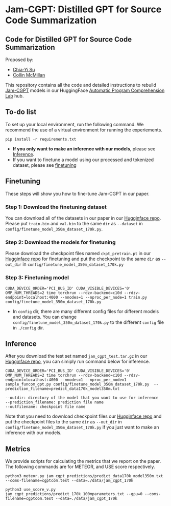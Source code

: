 # Jam-CGPT: Distilled GPT for Source Code Summarization

## Code for Distilled GPT for Source Code Summarization

Proposed by:
- [Chia-Yi Su](https://chiayisu.github.io/)
- [Collin McMillan](https://sdf.org/~cmc/)

This repository contains all the code and detailed instructions to rebuild [Jam-CGPT](https://huggingface.co/apcl/Jam-CGPT) models in our HuggingFace [Automatic Program Comprehension Lab](https://huggingface.co/apcl) hub.


## To-do list

To set up your local environment, run the following command. We recommend the use of a virtual environment for running the experiements.
```
pip install -r requirements.txt
``` 

- **If you only want to make an inference with our models**, please see [Inference](#inference).
- If you want to finetune a model using our processed and tokenized dataset, please see [finetuning](#finetuning)

## Finetuning 
These steps will show you how to fine-tune Jam-CGPT in our paper.

### Step 1: Download the finetuning dataset

You can download all of the datasets in our paper in our [Hugginface repo](https://huggingface.co/datasets/apcl/Jam-CGPT/tree/main). Please put ``train.bin`` and  ``val.bin`` to the same ``dir`` as ``--dataset`` in ``config/finetune_model_350m_dataset_170k.py``. 

### Step 2: Download the models for finetuning

Please download the checkpoint files named ``ckpt_pretrain.pt`` in our [Hugginface repo](https://huggingface.co/apcl/Jam-CGPT/tree/main) for finetuning and put the checkpoint to the same  ``dir`` as ``--out_dir`` in ``config/finetune_model_350m_dataset_170k.py``

### Step 3: Finetuning model

```
CUDA_DEVICE_ORDER='PCI_BUS_ID' CUDA_VISIBLE_DEVICES='0' OMP_NUM_THREADS=2 time torchrun --rdzv-backend=c10d --rdzv-endpoint=localhost:4000 --nnodes=1 --nproc_per_node=1 train.py config/finetune_model_350m_dataset_170k.py 
``` 
- In ``config`` dir, there are many different config files for different models and datasets. You can change ``config/finetune_model_350m_dataset_170k.py`` to the different ``config`` file in ``./config`` dir.


## Inference
After you download the test set named ``jam_cgpt_test.tar.gz`` in our [Hugginface repo](https://huggingface.co/datasets/apcl/Jam-CGPT/tree/main), you can simiply run command below for inference.

```
CUDA_DEVICE_ORDER='PCI_BUS_ID' CUDA_VISIBLE_DEVICES='0' OMP_NUM_THREADS=2 time torchrun --rdzv-backend=c10d --rdzv-endpoint=localhost:4000 --nnodes=1 --nproc_per_node=1 sample_funcom_gpt.py config/finetune_model_350m_dataset_170k.py  --prediction_filename=predict_data170k_model350m.txt
```
    --outdir: directory of the model that you want to use for inference
    --prediction_filename: prediction file name 
    --outfilename: checkpoint file name
    
Note that you need to download checkpoint files our [Hugginface repo](https://huggingface.co/apcl/Jam-CGPT/tree/main) and put the checkpoint files to the same  ``dir`` as ``--out_dir`` in ``config/finetune_model_350m_dataset_170k.py`` if you just want to make an inference with our models.

## Metrics
We provide scripts for calculating the metrics that we report on the paper. The following commands are for METEOR, and USE score respectively.
```
python3 meteor.py jam_cgpt_predictions/predict_data170k_model350m.txt --coms-filename=cgptcom.test --data=./data/jam_cgpt_170k
```
```
python3 use_score_v.py jam_cgpt_predictions/predict_170k_100mparameters.txt --gpu=0 --coms-filename=cgptcom.test --data=./data/jam_cgpt_170k
```

  

